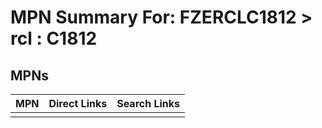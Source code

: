 



# MPN Summary For: FZERCLC1812 > rcl : C1812

## MPNs
  

|MPN|Direct Links|Search Links|
| :--- | :--- | :--- |
||||
